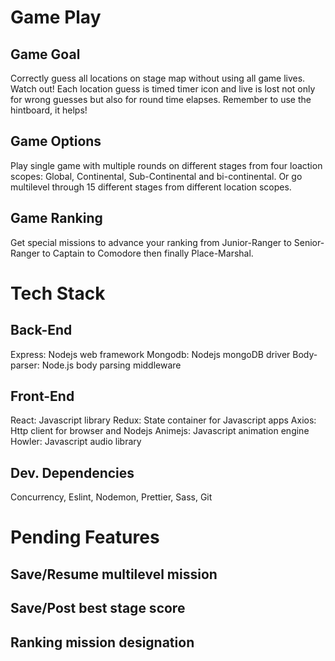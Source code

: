 # Game Play

## Game Goal
Correctly guess all locations on stage map without using all game lives. Watch out! Each location guess is timed timer icon and live is lost not only for wrong guesses but also for round time elapses. Remember to use the hintboard, it helps!

## Game Options
Play single game with multiple rounds on different stages from four loaction scopes: Global, Continental, Sub-Continental and bi-continental. Or go multilevel through 15 different stages from different location scopes.

## Game Ranking
Get special missions to advance your ranking from Junior-Ranger to Senior-Ranger to Captain to Comodore then finally Place-Marshal.

# Tech Stack
## Back-End
Express: Nodejs web framework
Mongodb: Nodejs mongoDB driver
Body-parser: Node.js body parsing middleware

## Front-End
React: Javascript library
Redux: State container for Javascript apps
Axios: Http client for browser and Nodejs
Animejs: Javascript animation engine
Howler: Javascript audio library

## Dev. Dependencies
Concurrency, Eslint, Nodemon, Prettier, Sass, Git

# Pending Features
## Save/Resume multilevel mission
## Save/Post best stage score
## Ranking mission designation
